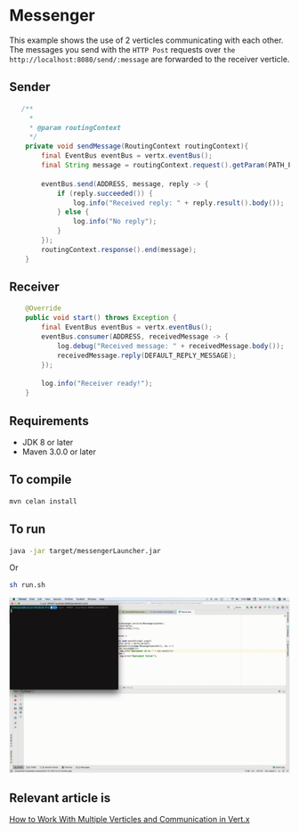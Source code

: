# Messenger
This example shows the use of 2 verticles communicating with each other. The messages you send with the `HTTP Post` requests over `the http://localhost:8080/send/:message` are forwarded to the receiver verticle.

## Sender
```java
   /**
     *
     * @param routingContext
     */
    private void sendMessage(RoutingContext routingContext){
        final EventBus eventBus = vertx.eventBus();
        final String message = routingContext.request().getParam(PATH_PARAM);

        eventBus.send(ADDRESS, message, reply -> {
            if (reply.succeeded()) {
                log.info("Received reply: " + reply.result().body());
            } else {
                log.info("No reply");
            }
        });
        routingContext.response().end(message);
    }
```

## Receiver
```java
    @Override
    public void start() throws Exception {
        final EventBus eventBus = vertx.eventBus();
        eventBus.consumer(ADDRESS, receivedMessage -> {
            log.debug("Received message: " + receivedMessage.body());
            receivedMessage.reply(DEFAULT_REPLY_MESSAGE);
        });

        log.info("Receiver ready!");
    }
```

## Requirements
* JDK 8 or later
* Maven 3.0.0 or later

## To compile
```bash
mvn celan install
```

## To run
```bash
java -jar target/messengerLauncher.jar
```
Or

```bash
sh run.sh
```

![](images/vertx.gif)

## Relevant article is
[How to Work With Multiple Verticles and Communication in Vert.x](https://medium.com/@hakdogan/working-with-multiple-verticles-and-communication-between-them-in-vert-x-2ed07e8e6425)
